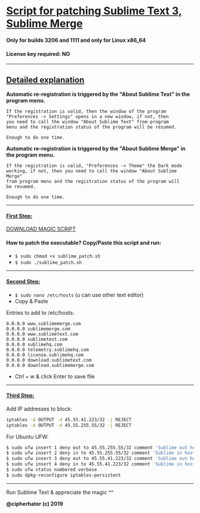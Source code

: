# [Script for patching Sublime Text 3, Sublime Merge]()

**Only for builds 3206 and 1111 and only for Linux x86_64**

#### License key required: NO

---

## [Detailed explanation]()


**Automatic re-registration is triggered by the "About Sublime Text" in the program menu.**

```
If the registration is valid, then the window of the program
"Preferences -> Settings" opens in a new window, if not, then
you need to call the window "About Sublime Text" from program
menu and the registration status of the program will be resumed.

Enough to do one time.
```

**Automatic re-registration is triggered by the "About Sublime Merge" in the program menu.**

```
If the registration is valid, "Preferences -> Theme" the Dark mode
working, if not, then you need to call the window "About Sublime Merge"
from program menu and the registration status of the program will 
be resumed. 

Enough to do one time.
```

---


#### [First Step:]()

 
[DOWNLOAD MAGIC SCRIPT](https://github.com/cipherhater/CipherHater/edit/master/sublime_patch.sh)
 
 
#### How to patch the executable? Copy/Paste this script and run:

- ```$ sudo chmod +x sublime_patch.sh```
- ```$ sudo ./sublime_patch.sh```
  
---

#### [Second Step:]()

 - ```$ sudo nano /etc/hosts``` (u can use other text editor)
 - Copy & Paste

Entries to add to /etc/hosts:

```
0.0.0.0 www.sublimemerge.com
0.0.0.0 sublimemerge.com
0.0.0.0 www.sublimetext.com
0.0.0.0 sublimetext.com
0.0.0.0 sublimehq.com
0.0.0.0 telemetry.sublimehq.com
0.0.0.0 license.sublimehq.com
0.0.0.0 download.sublimetext.com
0.0.0.0 download.sublimemerge.com
```
 
 - Ctrl + w & click Enter to save file
 
 ---


#### [Third Step:]()
 
Add IP addresses to block:

```bash
iptables -A OUTPUT -d 45.55.41.223/32 -j REJECT
iptables -A OUTPUT -d 45.55.255.55/32 -j REJECT
```

For Ubuntu UFW:

```bash
$ sudo ufw insert 1 deny out to 45.55.255.55/32 comment 'Sublime out host-1'
$ sudo ufw insert 2 deny in to 45.55.255.55/32 comment 'Sublime in host-1'
$ sudo ufw insert 3 deny out to 45.55.41.223/32 comment 'Sublime out host-2'
$ sudo ufw insert 4 deny in to 45.55.41.223/32 comment 'Sublime in host-2'
$ sudo ufw status numbered verbose
$ sudo dpkg-reconfigure iptables-persistent
```

---


Run Sublime Text & appreciate the magic ^^


**@cipherhater (c) 2019**

